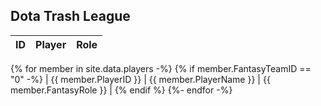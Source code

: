 ## Dota Trash League

| ID | Player | Role |
| --- | --- | --- |
{% for member in site.data.players -%}
{% if member.FantasyTeamID == "0" -%}
| {{ member.PlayerID }} | {{ member.PlayerName }} | {{ member.FantasyRole }} |
{% endif %}
{%- endfor -%}
